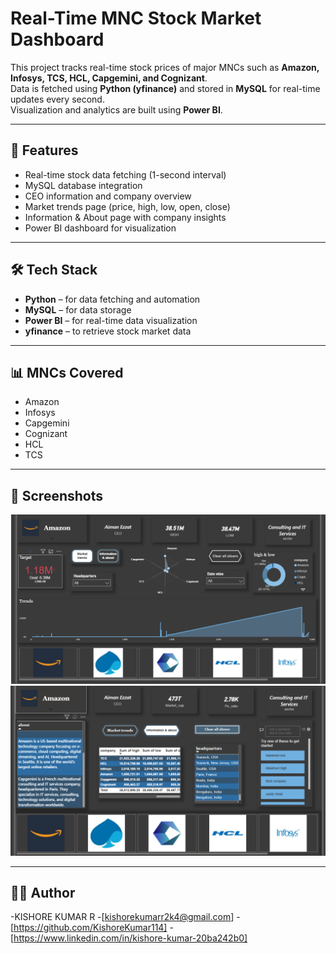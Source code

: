 # Real-Time MNC Stock Market Dashboard

This project tracks real-time stock prices of major MNCs such as **Amazon, Infosys, TCS, HCL, Capgemini, and Cognizant**.  
Data is fetched using **Python (yfinance)** and stored in **MySQL** for real-time updates every second.  
Visualization and analytics are built using **Power BI**.

---

## 🚀 Features
- Real-time stock data fetching (1-second interval)
- MySQL database integration
- CEO information and company overview
- Market trends page (price, high, low, open, close)
- Information & About page with company insights
- Power BI dashboard for visualization

---

## 🛠️ Tech Stack
- **Python** – for data fetching and automation  
- **MySQL** – for data storage  
- **Power BI** – for real-time data visualization  
- **yfinance** – to retrieve stock market data  

---

## 📊 MNCs Covered
- Amazon
- Infosys
- Capgemini
- Cognizant
- HCL
- TCS

---

## 📸 Screenshots
![Market Trends](https://github.com/KishoreKumar114/realtime-mnc-stockmarket/blob/main/visual%20screenshot1.png)
![information and about](https://github.com/KishoreKumar114/realtime-mnc-stockmarket/blob/main/visual%20screenshot2.png)

---

## 🧑‍💻 Author
-KISHORE KUMAR R
-[kishorekumarr2k4@gmail.com]
-[https://github.com/KishoreKumar114]
-[https://www.linkedin.com/in/kishore-kumar-20ba242b0]

